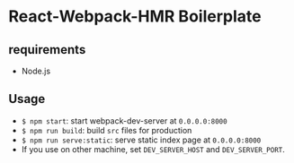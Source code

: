 # React-Webpack-HMR Boilerplate

## requirements
- Node.js

## Usage
- `$ npm start`: start webpack-dev-server at `0.0.0.0:8000`
- `$ npm run build`: build `src` files for production
- `$ npm run serve:static`: serve static index page at `0.0.0.0:8000`
- If you use on other machine, set `DEV_SERVER_HOST` and `DEV_SERVER_PORT`.
